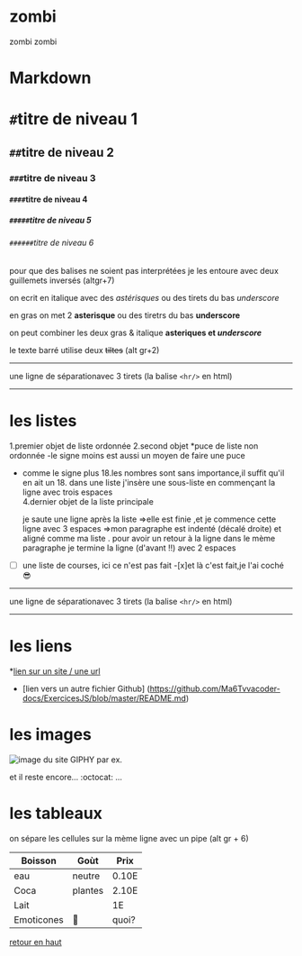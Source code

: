 # zombi
zombi zombi


# Markdown

<a name="haut">

# `#`titre de niveau 1
## `##`titre de niveau 2
### `###`titre de niveau 3
#### `####`titre de niveau 4
##### `#####`titre de niveau 5
###### `######`titre de niveau 6 

pour que des balises ne soient pas interprétées je les entoure avec deux guillemets inversés (altgr+7)

on ecrit en italique avec des *astérisques* ou des tirets du bas _underscore_ 

en gras on met 2 **asterisque** ou des tiretrs du bas __underscore__ 

on peut combiner les deux gras & italique **asteriques et _underscore_**

le texte barré utilise deux ~~tiltes~~ (alt gr+2)  



---

une ligne de séparationavec 3 tirets (la balise `<hr/>` en html)

---

# les listes 

1.premier objet de liste ordonnée
2.second objet
  *puce de liste non ordonnée
  -le signe moins est aussi un moyen de faire une puce 
  + comme le signe plus 
  18.les nombres sont sans importance,il suffit qu'il en ait un 
     18. dans une liste j'insère une sous-liste en commençant la ligne avec trois espaces   
     4.dernier objet de la liste principale 

     je saute une ligne après la liste =>elle est finie ,et je commence cette ligne avec 3 espaces =>mon paragraphe est indenté (décalé droite) et aligné comme ma liste .
     pour avoir un retour à la ligne dans le mème paragraphe je termine la ligne (d'avant !!) avec 2 espaces  

 - [ ] une liste de courses, ici ce n'est pas fait 
 -[x]et là c'est fait,je l'ai coché :sunglasses:

---

une ligne de séparationavec 3 tirets (la balise `<hr/>` en html)

---

# les liens 

*[lien sur un site  / une url](https://www.google.com)

* [lien vers un autre fichier Github]
(https://github.com/Ma6Tvvacoder-docs/ExercicesJS/blob/master/README.md)

# les images 

![image du site GIPHY par ex.](https://media.giphy.com/media/R97jJCEGEmh0I/giphy.gif)

et il reste encore... :octocat: ...

# les tableaux 

on sépare les cellules sur la mème ligne avec un pipe (alt gr + 6)


Boisson | Goùt | Prix
--- | --- | ---
eau | neutre | 0.10E
Coca | plantes | 2.10E
Lait | | 1E
Emoticones | :imp: | quoi?





[retour en haut](#haut)
